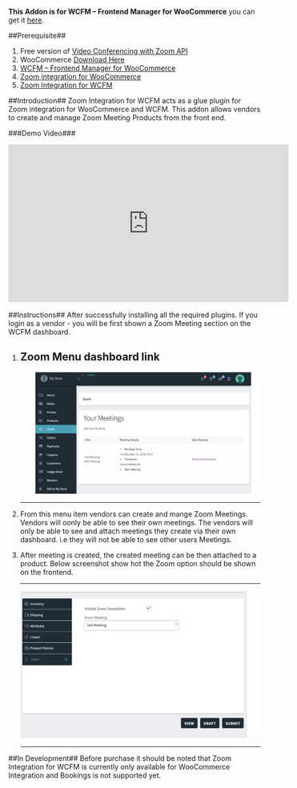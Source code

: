 **This Addon is for WCFM – Frontend Manager for WooCommerce** you can get it [here](https://wordpress.org/plugins/wc-frontend-manager/).

##Prerequisite##
1. Free version of [Video Conferencing with Zoom API ](https://wordpress.org/plugins/video-conferencing-with-zoom-api/)
2. WooCommerce [Download Here](https://wordpress.org/plugins/woocommerce/)
3. [WCFM – Frontend Manager for WooCommerce](https://wordpress.org/plugins/wc-frontend-manager/)
3. [Zoom integration for WooCommerce](https://www.codemanas.com/downloads/zoom-meetings-for-woocommerce/)
4. [Zoom Integration for WCFM](https://www.codemanas.com/downloads/wcfm-integration-for-zoom/)

##Introduction##
Zoom Integration for WCFM acts as a glue plugin for Zoom integration for WooCommerce and WCFM.
This addon allows vendors to create and manage Zoom Meeting Products from the front end.

###Demo Video###

<iframe width="560" height="315" src="https://www.youtube.com/embed/TExAQpPSxPU" frameborder="0" allow="accelerometer; autoplay; encrypted-media; gyroscope; picture-in-picture" allowfullscreen></iframe>

##Instructions##
After successfully installing all the required plugins.
If you login as a vendor - you will be first shown a Zoom Meeting section on the WCFM dashboard.

1. Zoom Menu dashboard link
	---
	
	![Zoom_WCFM_dashboard](img/zoom-wcfm-dashboard.png "Zoom WCFM Dashboard")
	
	---
	
2. From this menu item vendors can create and mange Zoom Meetings. Vendors will oonly be able to see their own meetings. The vendors will only be able to see and attach meetings they create via their own dashboard. i.e they will not be able to see other users Meetings.

3. After meeting is created, the created meeting can be then attached to a product. Below screenshot show hot the Zoom option should be shown on the frontend. 
    
    ---
	
	![WCFM_Product](img/wcfm-product-dash.png "Zoom WCFM Product Option")
	
	---


##In Development##
Before purchase it should be noted that Zoom Integration for WCFM is currently only available for WooCommerce Integration and Bookings is not supported yet.